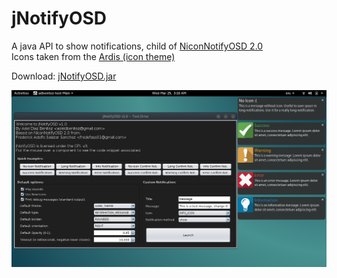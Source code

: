 jNotifyOSD
==========
A java API to show notifications, child of <a href="https://github.com/NiconDevTeam/NiconNotifyOSD">NiconNotifyOSD 2.0</a>
<br>Icons taken from the <a href="https://github.com/Nitrux/ardis-icon-theme">Ardis (icon theme)</a>

Download: <a href="https://github.com/adbenitez/jNotifyOSD/raw/master/dist/jNotifyOSD.jar">jNotifyOSD.jar</a>

<img src="https://github.com/adbenitez/jNotifyOSD/blob/master/Screenshot.png"></img>
